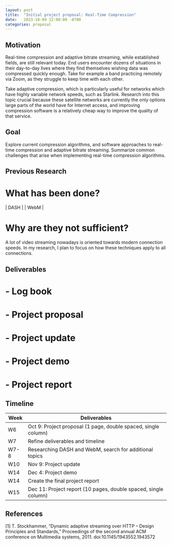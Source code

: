 ```yaml
---
layout: post
title:  "Initial project proposal: Real-Time Compression"
date:   2023-10-09 12:00:00 -0700
categories: proposal
---
```


## Motivation
Real-time compression and adaptive bitrate streaming, while established fields, are still relevant today. End users encounter dozens of situations in their day-to-day lives where they find themselves wishing data was compressed quickly enough. Take for example a band practicing remotely via Zoom, as they struggle to keep time with each other.

Take adaptive compression, which is particularly useful for networks which have highly variable network speeds, such as Starlink. Research into this topic crucial because these satellite networks are currently the only options large parts of the world have for Internet access, and improving compression software is a relatively cheap way to improve the quality of that service.

## Goal
Explore current compression algorithms, and software approaches to real-time compression and adaptive bitrate streaming. Summarize common challenges that arise when implementing real-time compression algorithms.

## Previous Research
# What has been done?

| DASH |
| WebM |


# Why are they not sufficient?
A lot of video streaming nowadays is oriented towards modern connection speeds. In my research, I plan to focus on how these techniques apply to all connections.

## Deliverables

# - Log book
# - Project proposal
# - Project update
# - Project demo
# - Project report

## Timeline

| Week | Deliverables |
|------|--------------|
| W6 | Oct 9: Project proposal (1 page, double spaced, single column) |
| W7 | Refine deliverables and timeline | 
| W7-8 | Researching DASH and WebM, search for additional topics |
| W10  | Nov 9: Project update |
| W14 | Dec 4: Project demo |
| W14 | Create the final project report |
| W15 | Dec 11: Project report (10 pages, double spaced, single column) |

## References
[1] T. Stockhammer, “Dynamic adaptive streaming over HTTP – Design Principles and Standards,” Proceedings of the second annual ACM conference on Multimedia systems, 2011. doi:10.1145/1943552.1943572

